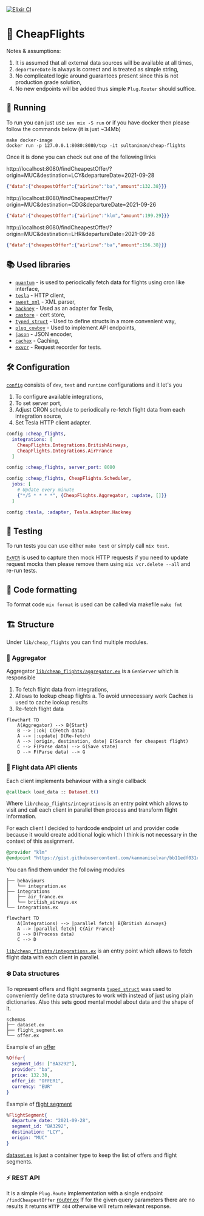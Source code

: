 [![Elixir CI](https://github.com/sultaniman/cheap-flights/actions/workflows/elixir.yml/badge.svg)](https://github.com/sultaniman/cheap-flights/actions/workflows/elixir.yml)

# 🛫 CheapFlights

Notes & assumptions:

  1. It is assumed that all external data sources will be available at all times,
  2. `departureDate` is always is correct and is treated as simple string,
  3. No complicated logic around guarantees present since this is not production grade solution,
  4. No new endpoints will be added thus simple `Plug.Router` should suffice.

## 🏃 Running

To run you can just use `iex mix -S run` or if you have docker then please follow the commands below (it is just ~34Mb)
```
make docker-image
docker run -p 127.0.0.1:8080:8080/tcp -it sultaniman/cheap-flights
```

Once it is done you can check out one of the following links


http://localhost:8080/findCheapestOffer/?origin=MUC&destination=LCY&departureDate=2021-09-28

```json
{"data":{"cheapestOffer":{"airline":"ba","amount":132.38}}}
```

http://localhost:8080/findCheapestOffer/?origin=MUC&destination=CDG&departureDate=2021-09-26

```json
{"data":{"cheapestOffer":{"airline":"klm","amount":199.29}}}
```

http://localhost:8080/findCheapestOffer/?origin=MUC&destination=LHR&departureDate=2021-09-28

```json
{"data":{"cheapestOffer":{"airline":"ba","amount":156.38}}}
```

## 📚 Used libraries

* [`quantum`](https://hex.pm/packages/quantum) - is used to periodically fetch data for flights using cron like interface,
* [`tesla`](https://hex.pm/packages/tesla) - HTTP client,
* [`sweet_xml`](https://hex.pm/packages/sweet_xml) - XML parser,
* [`hackney`](https://hex.pm/packages/hackney) - Used as an adapter for Tesla,
* [`castore`](https://hex.pm/packages/castore) - cert store,
* [`typed_struct`](https://hex.pm/packages/typed_struct) - Used to define structs in a more convenient way,
* [`plug_cowboy`](https://hex.pm/packages/plug_cowboy) - Used to implement API endpoints,
* [`jason`](https://hex.pm/packages/jason) - JSON encoder,
* [`cachex`](https://hex.pm/packages/cachex) - Caching,
* [`exvcr`](https://hex.pm/packages/exvcr) - Request recorder for tests.

## 🛠️ Configuration

[`config`](./config/) consists of `dev`, `test` and `runtime` configurations and it let's you

1. To configure available integrations,
2. To set server port,
3. Adjust CRON schedule to periodically re-fetch flight data from each integration source,
4. Set Tesla HTTP client adapter.

```ex
config :cheap_flights,
  integrations: [
    CheapFlights.Integrations.BritishAirways,
    CheapFlights.Integrations.AirFrance
  ]

config :cheap_flights, server_port: 8080

config :cheap_flights, CheapFlights.Scheduler,
  jobs: [
    # Update every minute
    {"*/5 * * * *", {CheapFlights.Aggregator, :update, []}}
  ]

config :tesla, :adapter, Tesla.Adapter.Hackney
```

## 🚧 Testing

To run tests you can use either `make test` or simply call `mix test`.

[`ExVCR`](https://hex.pm/packages/exvcr) is used to capture then mock HTTP requests if you need to update request mocks then please
remove them using `mix vcr.delete --all` and re-run tests.

## 🧮 Code formatting

To format code `mix format` is used can be called via makefile `make fmt`

## 🏗️ Structure

Under `lib/cheap_flights` you can find multiple modules.

### 🔮 Aggregator

Aggregator [`lib/cheap_flights/aggregator.ex`](./lib/cheap_flights/aggregator.ex) is a `GenServer` which is responsible

1. To fetch flight data from integrations,
2. Allows to lookup cheap flights
  a. To avoid unnecessary work Cachex is used to cache lookup results
3. Re-fetch flight data

```mermaid
flowchart TD
    A(Aggregator) --> B{Start}
    B --> |:ok| C(Fetch data)
    A --> |:update| D(Re-fetch)
    A --> |origin, destination, date| E(Search for cheapest flight)
    C --> F(Parse data) --> G(Save state)
    D --> F(Parse data) --> G
```

### 🐝 Flight data API clients

Each client implements behaviour with a single callback

```ex
@callback load_data :: Dataset.t()
```

Where `lib/cheap_flights/integrations` is an entry point which allows to visit and call
each client in parallel then process and transform flight information.

For each client I decided to hardcode endpoint url and provider code because it would create additional logic
which I think is not necessary in the context of this assignment.

```ex
@provider "klm"
@endpoint "https://gist.githubusercontent.com/kanmaniselvan/bb11edf031e254977b210c480a0bd89a/raw/ea9bcb65ba4bb2304580d6202ece88aee38540f8/afklm_response_sample.xml"
```

You can find them under the following modules

```
├── behaviours
│   └── integration.ex
├── integrations
│   ├── air_france.ex
│   └── british_airways.ex
└── integrations.ex
```

```mermaid
flowchart TD
    A(Integrations) --> |parallel fetch| B{British Airways}
    A --> |parallel fetch| C{Air France}
    B --> D(Process data)
    C --> D
```

[`lib/cheap_flights/integrations.ex`](./lib/cheap_flights/integrations.ex) is an entry point which
allows to fetch flight data with each client in parallel.

### ❄️ Data structures

To represent offers and flight segments [`typed_struct`](https://hex.pm/packages/typed_struct) was used
to conveniently define data structures to work with instead of just using plain dictionaries.
Also this sets good mental model about data and the shape of it.

```
schemas
├── dataset.ex
├── flight_segment.ex
└── offer.ex
```

Example of an [offer](./lib/cheap_flights/schemas/offer.ex)
```ex
%Offer{
  segment_ids: ["BA3292"],
  provider: "ba",
  price: 132.38,
  offer_id: "OFFER1",
  currency: "EUR"
}
```

Example of [flight segment](./lib/cheap_flights/schemas/flight_segment.ex)
```ex
%FlightSegment{
  departure_date: "2021-09-28",
  segment_id: "BA3292",
  destination: "LCY",
  origin: "MUC"
}
```

[dataset.ex](./lib/cheap_flights/schemas/dataset.ex) is just a container type to keep the list of offers and flight segments.

### ⚡️ REST API

It is a simple `Plug.Route` implementation with a single endpoint `/findCheapestOffer` [router.ex](./lib/cheap_flights/api/router.ex)
If for the given query parameters there are no results it returns `HTTP 404` otherwise will return relevant response.
